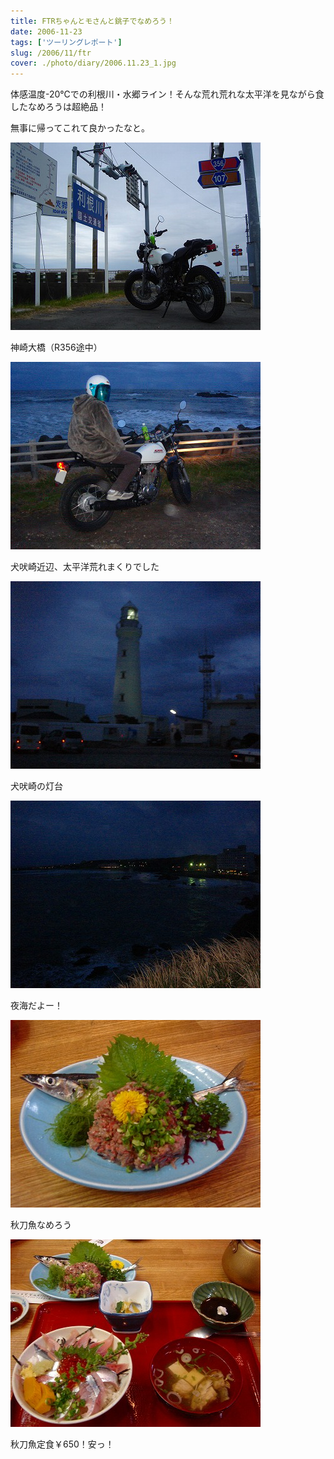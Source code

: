 ```yaml
---
title: FTRちゃんとモさんと銚子でなめろう！
date: 2006-11-23
tags: ['ツーリングレポート']
slug: /2006/11/ftr
cover: ./photo/diary/2006.11.23_1.jpg
---
```



<p class="sentence">体感温度-20℃での利根川・水郷ライン！そんな荒れ荒れな太平洋を見ながら食したなめろうは超絶品！</p>
<p class="sentence spacing10">無事に帰ってこれて良かったなと。</p>
<div class="center spacing"><img class="img-fluid" src="./photo/diary/2006.11.23_1.jpg" alt=""></div>
<p class="sentence spacing10">神崎大橋（R356途中）</p>
<div class="center spacing"><img class="img-fluid" src="./photo/diary/2006.11.23_2.jpg" alt=""></div>
<p class="sentence spacing10">犬吠崎近辺、太平洋荒れまくりでした</p>
<div class="center spacing"><img class="img-fluid" src="./photo/diary/2006.11.23_3.jpg" alt=""></div>
<p class="sentence spacing10">犬吠崎の灯台</p>
<div class="center spacing"><img class="img-fluid" src="./photo/diary/2006.11.23_4.jpg" alt=""></div>
<p class="sentence spacing10">夜海だよー！</p>
<div class="center spacing"><img class="img-fluid" src="./photo/diary/2006.11.23_5.jpg" alt=""></div>
<p class="sentence spacing10">秋刀魚なめろう</p>
<div class="center spacing"><img class="img-fluid" src="./photo/diary/2006.11.23_6.jpg" alt=""></div>
<p class="sentence">秋刀魚定食￥650！安っ！</p>
